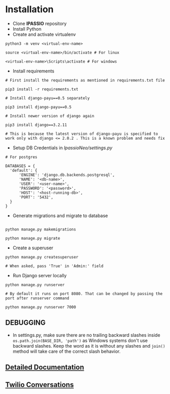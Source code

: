 # Installation


- Clone **IPASSIO** repository
- Install Python
- Create and activate virtualenv
```
python3 -m venv <virtual-env-name>

source <virtual-env-name>/bin/activate # For linux

<virtual-env-name>\Scripts\activate # For windows

```

- Install requirements

```
# First install the requirements as mentioned in requirements.txt file

pip3 install -r requirements.txt

# Install django-payu==0.5 separately

pip3 install django-payu==0.5

# Install newer version of django again

pip3 install django==3.2.11

# This is because the latest version of django-payu is specified to work only with django <= 2.0.2 . This is a known problem and needs fix
```

- Setup DB Credentials in *IpassioNeo/settings.py*

```
# For postgres

DATABASES = {
  'default': {
      'ENGINE': 'django.db.backends.postgresql',
      'NAME': '<db-name>',
      'USER': '<user-name>',
      'PASSWORD': '<password>',
      'HOST': '<host-running-db>',
      'PORT': '5432',
  }
}
```

- Generate migrations and migrate to database

```

python manage.py makemigrations

python manage.py migrate

```

- Create a superuser

```
python manage.py createsuperuser

# When asked, pass 'True' in 'Admin:' field
```

- Run Django server locally

```
python manage.py runserver

# By default it runs on port 8080. That can be changed by passing the port after runserver command

python manage.py runserver 7000
```

## DEBUGGING

- In settings.py, make sure there are no trailing backward slashes inside ```os.path.join(BASE_DIR, 'path')``` as Windows systems don't use backward slashes. Keep the word as it is without any slashes and ```join()``` method will take care of the correct slash behavior.



## [Detailed Documentation](https://github.com/Rohit-Personal-Userfacet/twilio-django/tree/main/docs)
## [Twilio Conversations](./chats/flow.md)
